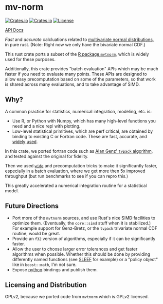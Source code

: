 # mv-norm

[![Crates.io](https://img.shields.io/crates/v/mv-norm?style=flat-square)](https://crates.io/crates/mv-norm)
[![Crates.io](https://img.shields.io/crates/d/mv-norm?style=flat-square)](https://crates.io/crates/mv-norm)
[![License](https://img.shields.io/badge/license-GPL%202.0-blue?style=flat-square)](LICENSE-GPLv2)

[API Docs](https://docs.rs/mv-norm/latest)

*Fast* and *accurate* calcluations related to [multivariate normal distributions](https://en.wikipedia.org/wiki/Multivariate_normal_distribution), in pure rust. (Note: Right now we only have the bivariate normal CDF.)

This rust crate ports a subset of the [R package `mvtnorm`](https://cran.r-project.org/web/packages/mvtnorm/mvtnorm.pdf), which is
widely used for these purposes.

Additionally, this crate provides "batch evaluation" APIs which may be much faster if you need to evaluate many points. These APIs are designed to allow easy precomputation based on some of the parameters, so that work is shared across many evaluations, and to take advantage of SIMD.

## Why?

A common practice for statistics, numerical integration, modeling, etc. is:

* Use R, or Python with Numpy, which has many high-level functions you need and a nice repl with plotting.
* Low-level statistical primitives, which are perf critical, are obtained by binding to existing C or Fortran code. These are fast, accurate, and [widely](https://cran.r-project.org/web/packages/mvtnorm/index.html) [used](https://github.com/SebastienMarmin/torch-mvnorm).

In this crate, we ported fortran code such as [Alan Genz' `tvpack` algorithm](https://github.com/cran/mvtnorm/blob/67d734c947eb10fbfa9d3431ba6a7d47241be58c/src/tvpack.f#L514), and tested against the original for fidelity.

Then we used [`wide`](https://crates.io/crates/wide) and precomputation tricks to make it significantly faster, especially in a batch evaluation, where we get more then 5x improved throughput (but run benchmarks to see if you can repro this.)

This greatly accelerated a numerical integration routine for a statistical model.

## Future Directions

* Port more of the `mvtnorm` sources, and use Rust's nice SIMD facilities to optimize them. (Eventually, the `core::simd` stuff when it is stabilized.) For example support for Genz-Bretz, or the `tvpack` trivariate normal CDF routine, would be great.
* Provide an `f32` version of algorithms, especially if it can be significantly faster.
* Allow the user to choose larger error tolerances and get faster algorithms when possible.
  Whether this should be done by providing differently named functions (see [SLEEF](https://docs.rs/sleef/latest/sleef/f64x/index.html) for example) or a "policy object" like in `boost::math`, I'm not sure.
* Expose [python](pyo3.rs/v0.24.2/) bindings and publish them.

## Licensing and Distribution

GPLv2, because we ported code from `mvtnorm` which is GPLv2 licensed.
